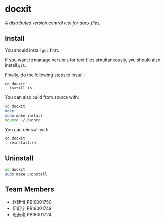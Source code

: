 # docxit

*A distributed version control tool for docx files.*

## Install

You should install `gcc` first.

If you want to manage versions for text files simultaneously, you should also install `git`.

Finally, do the following steps to install:

```shell
cd docxit
. install.sh
```

You can also build from source with:

```bash
cd docxit
make
sudo make install
source ~/.bashrc
```

You can reinstall with:

```shell
cd docxit
. reinstall.sh
```

## Uninstall

```bash
cd docxit
sudo make uninstall
```

## Team Members

 - 赵建博 PB16001750
 - 伊昕宇 PB16001749
 - 班泰瑜 PB16001724

